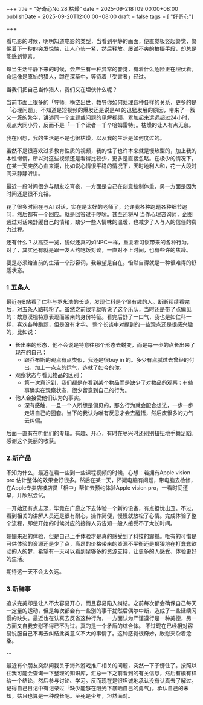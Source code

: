 
+++
title       = "好奇心No.28:枯燥”
date        = 2025-09-218T09:00:00+08:00 
publishDate = 2025-09-20T12:00:00+08:00
draft       = false
tags = [ "好奇心"]

+++

看电影的时候，明明知道电影的类型，当看到平静的画面，便直觉板竖起警觉，警惕着下一秒的突发惊悚，让人心头一紧，然后释放。屡试不爽的拍摄手段，却总是能感到惊喜。

每当生活平静下来的时候，会产生有一种异常的警觉，有着什么危险正在埋伏着。命运像是原始的猎人，蹲在深草中，等待着「受害者」经过。

当我们把自己当作猎人，我们又在埋伏什么呢？


 <!--more--> 

当前市面上很多的「导师」横空出世，教导你如何处理各种各样的关系，更多的是「心理问题」。不知道是短视频的爆发还是说是AI 的迅猛发展的原因，带来了一簇又一簇的繁华，讲述同一个主题或问题的见解视频，累加起来远远超过24小时，观点大同小异，反而不是「一千个读者一千个哈姆雷特」。枯燥的让人有点无奈。

我在回想，我的生活是不是也很枯燥，以及我的生活是如何度过的。

虽然不是很喜欢过多教育性质的视频，我的性子也许本来就是慢热型的，加上我的本性懒惰，所以对这些视频还是看得比较少，更多是直接忽略。在极少的情况下，在某一天突然心血来潮，比如说心情很平稳的情况下，天时地利人和，花一大段时间来静静听讲。

最近一段时间很少与朋友吃宵夜，一方面是自己在刻意控制体重，另一方面是因为时间还是很不充裕。

花了很多时间在与AI 对话，实在是太好的老师了，允许我各种跑题各种细节追问，然后都有一个回应。就是回答过于啰嗦。甚至还将AI 当作心理咨询师，企图通过对话来舒缓自己的情绪，缺少一些人情味的温暖，也减少了人与人的信任的费力过程。

还有什么？从高空一览，貌似还真的如NPC一样，重复着习惯带来的各种行为。对了，其实还有就是跟一友人约吃饭对谈，一直对不上时间，也有些许的焦躁。

要是必须给当前的生活一个形容词，我希望是自在。怡然自得就是一种很难得的舒适状态。


### 1.五条人

最近在B站看了仁科与罗永浩的长谈，发现仁科是个很有趣的人。断断续续看完后，对五条人路转粉了。虽然之前很早就听说了这个乐队，当时还是带了点偏见的：故意漠视特意表现而带来的身份特征。看完后舒了一口气，我也是如仁科一样，喜欢各种跑题，但是没有才华。
整个长谈中对提到的一些观点还是很感兴趣的，比如说：

- 长出来的形态，他不会说是特意往那个形态去蜕变，而是每一步的点长出来了现在的自己；
    - 跟乔布斯的观点有点类似，我还是很buy in 的。多少有点腻过去曾经的付出，加上一点点的运气，造就了如今的你。
- 观察状态与看见物品的区别；
    - 第一次意识到，我们都是在看到某个物品而是缺少了对物品的观察；有些事确实在观察状态，很少留意到自己的行为。
- 他人会接受他们认为的事实。
    - 深有感触，一旦一个人所想是偏见的，那么行为就会配合想法，一步一步走进自己的圈套。当下的我认为唯有反思才会去醒悟，然后废很多的力气去纠偏。

后面一直有在听他们的专辑。有趣、开心，有时在尽兴时还别别扭扭地手舞足蹈。感谢这个美丽的收获。


### 2.新产品

不知为什么，最近在看一些到一些课程视频的时候，心想：若拥有Apple vision pro 估计整体的效果会好很多。然后在某一天，怀疑电脑有问题，带电脑去检修，在Apple专卖店被店员「相中」帮忙去预约体验Apple vision pro，一看时间还早，并欣然尝试。

一开始还有点忐忑，毕竟在广庭之下去体验一个新的设备，有点担忧出丑。不过，看到相关的讲解人员还是很有耐心，操作简便，慢慢就放松了心情。完成体验了整个流程，即使开始的时候对应的接待人员告知一般人接受不了太长时间。

姗姗来迟的体验，但是自己上手体验才是真的感受到了科技的震撼。唯有的可惜是可供体验的资源还是少了点，高昂的价格带来的资源不平衡还是狠狠地在打蠢蠢欲动的人的梦，希望有一天可以看到足够多的资源支持，让更多的人感受、体验更好的生活。

期待这一天不会太久远。


### 3.新鲜事

追求完美却是让人不太容易开心，而且容易陷入纠结。之前每次都会确保自己每天一定量的运动，但是每次都会有一些别的事干扰然后偶尔中断，造成了一些延续习惯的缺失。最近也在认真去反省这种行为，一方面认为严谨遵行是一种美德，另一方面又自我安慰不得已不为过。真的是一个矛盾的综合体。
不过现在已经相对容易说服自己不再去纠结此类意义不大的事情了。这种感觉很奇妙，欣慰夹杂着沧桑。

--

最近有个朋友突然问我关于海外游戏推广相关的问题，突然一下子愣住了。按照以往我可能会查询一下整理的知识库，汇总一下之前看到的有关信息，然后有模有样给一个结论，然后参与讨论、学习。反而现在是很坦诚地承认没有认真去了解过。记得自己日记中有记录过「缺少能够在阳光下暴晒自己的勇气」。承认自己的未知，姑且也算是一种成长吧。至死是少年，坦然面对。
